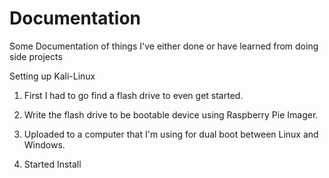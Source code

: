 # Documentation
Some Documentation of things I've either done or have learned from doing side projects


Setting up Kali-Linux

1) First I had to go find a flash drive to even get started.

2) Write the flash drive to be bootable device using Raspberry Pie Imager.

3) Uploaded to a computer that I'm using for dual boot between Linux and Windows.

4) Started Install

